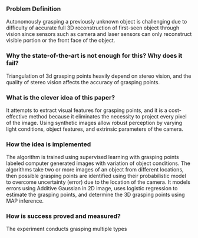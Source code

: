 
### Problem Definition
Autonomously grasping a previously unknown object is challenging due to difficulty of accurate full 3D reconstruction of first-seen object through vision since sensors such as camera and laser sensors can only reconstruct visible portion or the front face of the object. 

### Why the state-of-the-art is not enough for this? Why does it fail?
Triangulation of 3d grasping points heavily depend on stereo vision, and the quality of stereo vision affects the accuracy of grasping points. 

### What is the clever idea of this paper?
It attempts to extract visual features for grasping points, and it is a cost-effective method because it eliminates the necessity to project every pixel of the image.  Using synthetic images allow robust perception by varying light conditions, object features, and extrinsic parameters of the camera.

### How the idea is implemented
The algorithm is trained using supervised learning with grasping points labeled computer generated images with variation of object conditions. The algorithms take two or more images of an object from different locations, then possible grasping points are identified using their probabilistic model to overcome uncertainty (error) due to the location of the camera. It models errors using Additive Gaussian in 2D image, uses logistic regression to estimate the grasping points, and determine the 3D grasping points using MAP inference.


###  How is success proved and measured?
The experiment conducts grasping multiple types 